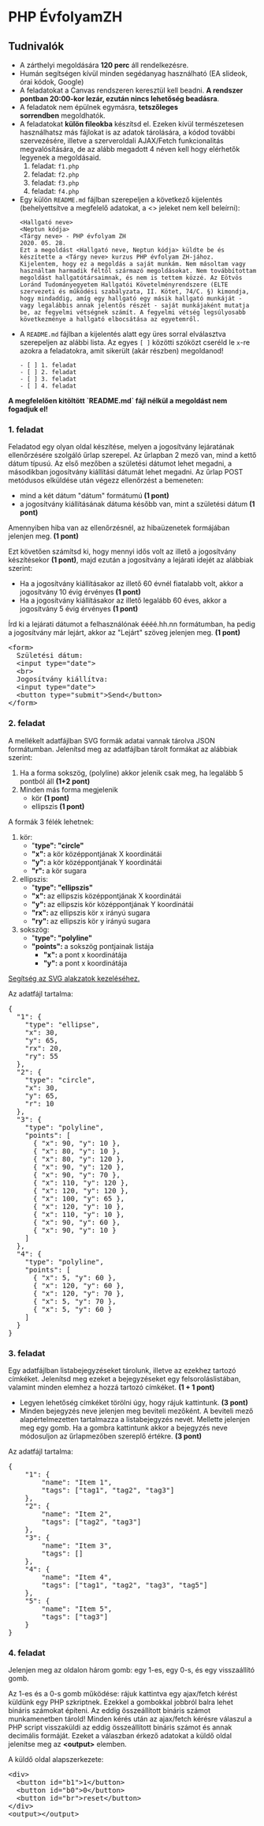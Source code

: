 <h1 id="javascript-%c3%89vfolyamzh">PHP &Eacute;vfolyamZH</h1>
<h2 id="tudnival%c3%b3k">Tudnival&oacute;k</h2>
<ul>
<li>A z&aacute;rthelyi megold&aacute;s&aacute;ra<span>&nbsp;</span><strong>120 perc</strong><span>&nbsp;</span>&aacute;ll rendelkez&eacute;sre.</li>
<li>Hum&aacute;n seg&iacute;ts&eacute;gen k&iacute;v&uuml;l minden seg&eacute;danyag haszn&aacute;lhat&oacute; (EA slideok, &oacute;rai k&oacute;dok, Google)</li>
<li>A feladatokat a Canvas rendszeren kereszt&uuml;l kell beadni.<span>&nbsp;</span><strong>A rendszer pontban 20:00-kor lez&aacute;r, ezut&aacute;n nincs lehetős&eacute;g bead&aacute;sra</strong>.</li>
<li>A feladatok nem &eacute;p&uuml;lnek egym&aacute;sra,<span>&nbsp;</span><strong>tetszőleges sorrendben</strong><span>&nbsp;</span>megoldhat&oacute;k.</li>
<li>A feladatokat<span>&nbsp;</span><strong>k&uuml;l&ouml;n fileokba</strong><span>&nbsp;</span>k&eacute;sz&iacute;tsd el. Ezeken k&iacute;v&uuml;l term&eacute;szetesen haszn&aacute;lhatsz m&aacute;s f&aacute;jlokat is az adatok t&aacute;rol&aacute;s&aacute;ra, a k&oacute;dod tov&aacute;bbi szervez&eacute;s&eacute;re, illetve a szerveroldali AJAX/Fetch funkcionalit&aacute;s megval&oacute;s&iacute;t&aacute;s&aacute;ra, de az al&aacute;bb megadott 4 n&eacute;ven kell hogy el&eacute;rhetők legyenek a megold&aacute;said.
<ol>
<li>feladat:<span>&nbsp;</span><code>f1.php</code></li>
<li>feladat:<span>&nbsp;</span><code>f2.php</code></li>
<li>feladat:<span>&nbsp;</span><code>f3.php</code></li>
<li>feladat:<span>&nbsp;</span><code>f4.php</code></li>
</ol>
</li>
<li>Egy k&uuml;l&ouml;n<span>&nbsp;</span><code>README.md</code><span>&nbsp;</span>f&aacute;jlban szerepeljen a k&ouml;vetkező kijelent&eacute;s (behelyetts&iacute;tve a megfelelő adatokat, a &lt;&gt; jeleket nem kell bele&iacute;rni):
<pre><code>&lt;Hallgat&oacute; neve&gt; 
&lt;Neptun k&oacute;dja&gt; 
&lt;T&aacute;rgy neve&gt; - PHP &eacute;vfolyam ZH
2020. 05. 28.
Ezt a megold&aacute;st &lt;Hallgat&oacute; neve, Neptun k&oacute;dja&gt; k&uuml;ldte be &eacute;s k&eacute;sz&iacute;tette a &lt;T&aacute;rgy neve&gt; kurzus PHP &eacute;vfolyam ZH-j&aacute;hoz.
Kijelentem, hogy ez a megold&aacute;s a saj&aacute;t munk&aacute;m. Nem m&aacute;soltam vagy haszn&aacute;ltam harmadik f&eacute;ltől sz&aacute;rmaz&oacute; megold&aacute;sokat. Nem tov&aacute;bb&iacute;tottam megold&aacute;st hallgat&oacute;t&aacute;rsaimnak, &eacute;s nem is tettem k&ouml;zz&eacute;. Az E&ouml;tv&ouml;s Lor&aacute;nd Tudom&aacute;nyegyetem Hallgat&oacute;i K&ouml;vetelm&eacute;nyrendszere (ELTE szervezeti &eacute;s műk&ouml;d&eacute;si szab&aacute;lyzata, II. K&ouml;tet, 74/C. &sect;) kimondja, hogy mindaddig, am&iacute;g egy hallgat&oacute; egy m&aacute;sik hallgat&oacute; munk&aacute;j&aacute;t - vagy legal&aacute;bbis annak jelentős r&eacute;sz&eacute;t - saj&aacute;t munk&aacute;jak&eacute;nt mutatja be, az fegyelmi v&eacute;ts&eacute;gnek sz&aacute;m&iacute;t. A fegyelmi v&eacute;ts&eacute;g legs&uacute;lyosabb k&ouml;vetkezm&eacute;nye a hallgat&oacute; elbocs&aacute;t&aacute;sa az egyetemről.
</code></pre>
</li>
<li>A<span>&nbsp;</span><code>README.md</code><span>&nbsp;</span>f&aacute;jlban a kijelent&eacute;s alatt egy &uuml;res sorral elv&aacute;lasztva szerepeljen az al&aacute;bbi lista. Az egyes<span>&nbsp;</span><code>[ ]</code><span>&nbsp;</span>k&ouml;z&ouml;tti sz&oacute;k&ouml;zt cser&eacute;ld le<span>&nbsp;</span><code>x</code>-re azokra a feladatokra, amit siker&uuml;lt (ak&aacute;r r&eacute;szben) megoldanod!
<pre><code>- [ ] 1. feladat
- [ ] 2. feladat
- [ ] 3. feladat
- [ ] 4. feladat
</code></pre>
</li>
</ul>
<div><strong>A megfelelően kit&ouml;lt&ouml;tt `README.md` f&aacute;jl n&eacute;lk&uuml;l a megold&aacute;st nem fogadjuk el!</strong></div>
<h3><strong>1. feladat</strong></h3>
<p>Feladatod egy olyan oldal k&eacute;sz&iacute;t&eacute;se, melyen a jogos&iacute;tv&aacute;ny lej&aacute;rat&aacute;nak ellenőrz&eacute;s&eacute;re szolg&aacute;l&oacute; űrlap szerepel. Az űrlapban 2 mező van, mind a kettő d&aacute;tum t&iacute;pus&uacute;. Az első mezőben a sz&uuml;let&eacute;si d&aacute;tumot lehet megadni, a m&aacute;sodikban jogos&iacute;tv&aacute;ny ki&aacute;ll&iacute;t&aacute;si d&aacute;tum&aacute;t lehet megadni. Az űrlap POST met&oacute;dusos elk&uuml;ld&eacute;se ut&aacute;n v&eacute;gezz ellenőrz&eacute;st a bemeneten:</p>
<ul>
<li>mind a k&eacute;t d&aacute;tum "d&aacute;tum" form&aacute;tum&uacute;<strong> (1 pont)</strong></li>
<li>a jogos&iacute;tv&aacute;ny ki&aacute;ll&iacute;t&aacute;s&aacute;nak d&aacute;tuma k&eacute;sőbb van, mint a sz&uuml;let&eacute;si d&aacute;tum<strong> (1 pont)</strong></li>
</ul>
<p>Amennyiben hiba van az ellenőrz&eacute;sn&eacute;l, az hiba&uuml;zenetek form&aacute;j&aacute;ban jelenjen meg.<strong> (1 pont)</strong></p>
<p>Ezt k&ouml;vetően sz&aacute;m&iacute;tsd ki, hogy mennyi idős volt az illető a jogos&iacute;tv&aacute;ny k&eacute;sz&iacute;t&eacute;sekor <strong>(1 pont)</strong>, majd ezut&aacute;n a jogos&iacute;tv&aacute;ny a lej&aacute;rati idej&eacute;t az al&aacute;bbiak szerint:</p>
<ul>
<li>Ha a jogos&iacute;tv&aacute;ny ki&aacute;ll&iacute;t&aacute;sakor az illető 60 &eacute;vn&eacute;l fiatalabb volt, akkor a jogos&iacute;tv&aacute;ny 10 &eacute;vig &eacute;rv&eacute;nyes<strong> (1 pont)</strong></li>
<li>Ha a jogos&iacute;tv&aacute;ny ki&aacute;ll&iacute;t&aacute;sakor az illető legal&aacute;bb 60 &eacute;ves, akkor a jogos&iacute;tv&aacute;ny 5 &eacute;vig &eacute;rv&eacute;nyes <strong>(1 pont)</strong></li>
</ul>
<p>&Iacute;rd ki a lej&aacute;rati d&aacute;tumot a felhaszn&aacute;l&oacute;nak &eacute;&eacute;&eacute;&eacute;.hh.nn form&aacute;tumban, ha pedig a jogos&iacute;tv&aacute;ny m&aacute;r lej&aacute;rt, akkor az "Lej&aacute;rt" sz&ouml;veg jelenjen meg. <strong>(1 pont)</strong></p>
<pre><span>&lt;</span><span>form</span><span>&gt;</span><br /><span> &nbsp;Sz&uuml;let&eacute;si d&aacute;tum:</span><br /><span> &nbsp;&lt;</span><span>input</span><span>&nbsp;</span><span>type</span><span>=</span><span>"date"</span><span>&gt;</span><br /><span> &nbsp;&lt;</span><span>br</span><span>&gt;</span><br /><span> &nbsp;Jogos&iacute;tv&aacute;ny ki&aacute;ll&iacute;tva:</span><br /><span> &nbsp;&lt;</span><span>input</span><span>&nbsp;</span><span>type</span><span>=</span><span>"date"</span><span>&gt;</span><br /><span> &nbsp;&lt;</span><span>button</span><span>&nbsp;</span><span>type</span><span>=</span><span>"submit"</span><span>&gt;Send&lt;/</span><span>button</span><span>&gt;</span><br /><span>&lt;/</span><span>form</span><span>&gt;</span></pre>
<h3><strong>2. feladat</strong></h3>
<p>A mell&eacute;kelt adatf&aacute;jlban SVG form&aacute;k adatai vannak t&aacute;rolva JSON form&aacute;tumban. Jelen&iacute;tsd meg az adatf&aacute;jlban t&aacute;rolt form&aacute;kat az al&aacute;bbiak szerint:&nbsp;</p>
<ol>
<li>Ha a forma soksz&ouml;g, (polyline) akkor jelenik csak meg, ha legal&aacute;bb 5 pontb&oacute;l &aacute;ll <strong>(1+2 pont)</strong></li>
<li>Minden m&aacute;s forma megjelenik
<ul>
<li>k&ouml;r <strong>(1 pont)</strong></li>
<li>ellipszis<strong> (1 pont)</strong></li>
</ul>
</li>
</ol>
<p>A form&aacute;k 3 f&eacute;l&eacute;k lehetnek:</p>
<ol>
<li>k&ouml;r:
<ul>
<li>"<strong>type": "circle"</strong></li>
<li><strong>"x": </strong>a k&ouml;r k&ouml;z&eacute;ppontj&aacute;nak X koordin&aacute;t&aacute;i</li>
<li><strong>"y": </strong>a k&ouml;r k&ouml;z&eacute;ppontj&aacute;nak Y koordin&aacute;t&aacute;i</li>
<li><strong>"r": </strong>a k&ouml;r sugara</li>
</ul>
</li>
<li>ellipszis:
<ul>
<li>"<strong>type": "ellipszis"</strong></li>
<li><strong>"x": </strong>az ellipszis k&ouml;z&eacute;ppontj&aacute;nak X koordin&aacute;t&aacute;i</li>
<li><strong>"y": </strong>az ellipszis k&ouml;r k&ouml;z&eacute;ppontj&aacute;nak Y koordin&aacute;t&aacute;i</li>
<li><strong>"rx": </strong>az ellipszis&nbsp;k&ouml;r x ir&aacute;ny&uacute; sugara</li>
<li><strong>"ry": </strong>az ellipszis&nbsp;k&ouml;r y ir&aacute;ny&uacute; sugara</li>
</ul>
</li>
<li>soksz&ouml;g:
<ul>
<li>"<strong>type": "polyline"</strong></li>
<li><strong>"points": </strong>a soksz&ouml;g pontjainak list&aacute;ja
<ul>
<li><strong>"x": </strong>a pont x koordin&aacute;t&aacute;ja</li>
<li><strong>"y": </strong>a pont x koordin&aacute;t&aacute;ja</li>
</ul>
</li>
</ul>
</li>
</ol>
<p><a href="https://developer.mozilla.org/en-US/docs/Web/SVG">Seg&iacute;ts&eacute;g az SVG alakzatok kezel&eacute;s&eacute;hez.</a></p>
<p>Az adatf&aacute;jl tartalma:</p>
<pre><span>{</span><br /><span> &nbsp;"1": {</span><br /><span> &nbsp;&nbsp; </span><span>"type"</span><span>:&nbsp;</span><span>"ellipse"</span><span>,</span><br /><span> &nbsp;&nbsp; </span><span>"x"</span><span>:&nbsp;</span><span>30</span><span>,</span><br /><span> &nbsp;&nbsp; </span><span>"y"</span><span>:&nbsp;</span><span>65</span><span>,</span><br /><span> &nbsp;&nbsp; </span><span>"rx"</span><span>:&nbsp;</span><span>20</span><span>,</span><br /><span> &nbsp;&nbsp; </span><span>"ry"</span><span>:&nbsp;</span><span>55</span><br /><span> &nbsp;},</span><br /><span> &nbsp;"2": {</span><br /><span> &nbsp;&nbsp; </span><span>"type"</span><span>:&nbsp;</span><span>"circle"</span><span>,</span><br /><span> &nbsp;&nbsp; </span><span>"x"</span><span>:&nbsp;</span><span>30</span><span>,</span><br /><span> &nbsp;&nbsp; </span><span>"y"</span><span>:&nbsp;</span><span>65</span><span>,</span><br /><span> &nbsp;&nbsp; </span><span>"r"</span><span>:&nbsp;</span><span>10</span><br /><span> &nbsp;},</span><br /><span> &nbsp;"3": {</span><br /><span>&nbsp;&nbsp;&nbsp;&nbsp;</span><span>"type"</span><span>:&nbsp;</span><span>"polyline"</span><span>,</span><br /><span> &nbsp;&nbsp; </span><span>"points"</span><span>:&nbsp;[</span><br /><span> &nbsp;&nbsp;&nbsp;&nbsp;&nbsp;{ </span><span>"x"</span><span>:&nbsp;</span><span>90</span><span>,&nbsp;</span><span>"y"</span><span>:&nbsp;</span><span>10</span><span>&nbsp;},</span><br /><span> &nbsp;&nbsp;&nbsp;&nbsp;&nbsp;{ </span><span>"x"</span><span>:&nbsp;</span><span>80</span><span>,&nbsp;</span><span>"y"</span><span>:&nbsp;</span><span>10</span><span>&nbsp;},</span><br /><span> &nbsp;&nbsp;&nbsp;&nbsp;&nbsp;{ </span><span>"x"</span><span>:&nbsp;</span><span>80</span><span>,&nbsp;</span><span>"y"</span><span>:&nbsp;</span><span>120</span><span>&nbsp;},</span><br /><span> &nbsp;&nbsp;&nbsp;&nbsp;&nbsp;{ </span><span>"x"</span><span>:&nbsp;</span><span>90</span><span>,&nbsp;</span><span>"y"</span><span>:&nbsp;</span><span>120</span><span>&nbsp;},</span><br /><span> &nbsp;&nbsp;&nbsp;&nbsp;&nbsp;{ </span><span>"x"</span><span>:&nbsp;</span><span>90</span><span>,&nbsp;</span><span>"y"</span><span>:&nbsp;</span><span>70</span><span>&nbsp;},</span><br /><span> &nbsp;&nbsp;&nbsp;&nbsp;&nbsp;{ </span><span>"x"</span><span>:&nbsp;</span><span>110</span><span>,&nbsp;</span><span>"y"</span><span>:&nbsp;</span><span>120</span><span>&nbsp;},</span><br /><span> &nbsp;&nbsp;&nbsp;&nbsp;&nbsp;{ </span><span>"x"</span><span>:&nbsp;</span><span>120</span><span>,&nbsp;</span><span>"y"</span><span>:&nbsp;</span><span>120</span><span>&nbsp;},</span><br /><span> &nbsp;&nbsp;&nbsp;&nbsp;&nbsp;{ </span><span>"x"</span><span>:&nbsp;</span><span>100</span><span>,&nbsp;</span><span>"y"</span><span>:&nbsp;</span><span>65</span><span>&nbsp;},</span><br /><span> &nbsp;&nbsp;&nbsp;&nbsp;&nbsp;{ </span><span>"x"</span><span>:&nbsp;</span><span>120</span><span>,&nbsp;</span><span>"y"</span><span>:&nbsp;</span><span>10</span><span>&nbsp;},</span><br /><span> &nbsp;&nbsp;&nbsp;&nbsp;&nbsp;{ </span><span>"x"</span><span>:&nbsp;</span><span>110</span><span>,&nbsp;</span><span>"y"</span><span>:&nbsp;</span><span>10</span><span>&nbsp;},</span><br /><span> &nbsp;&nbsp;&nbsp;&nbsp;&nbsp;{ </span><span>"x"</span><span>:&nbsp;</span><span>90</span><span>,&nbsp;</span><span>"y"</span><span>:&nbsp;</span><span>60</span><span>&nbsp;},</span><br /><span> &nbsp;&nbsp;&nbsp;&nbsp;&nbsp;{ </span><span>"x"</span><span>:&nbsp;</span><span>90</span><span>,&nbsp;</span><span>"y"</span><span>:&nbsp;</span><span>10</span><span>&nbsp;}</span><br /><span> &nbsp;&nbsp;&nbsp;]</span><br /><span> &nbsp;},</span><br /><span> &nbsp;"4": {</span><br /><span> &nbsp;&nbsp; </span><span>"type"</span><span>:&nbsp;</span><span>"polyline"</span><span>,</span><br /><span> &nbsp;&nbsp; </span><span>"points"</span><span>:&nbsp;[</span><br /><span> &nbsp;&nbsp;&nbsp;&nbsp;&nbsp;{ </span><span>"x"</span><span>:&nbsp;</span><span>5</span><span>,&nbsp;</span><span>"y"</span><span>:&nbsp;</span><span>60</span><span>&nbsp;},</span><br /><span> &nbsp;&nbsp;&nbsp;&nbsp;&nbsp;{ </span><span>"x"</span><span>:&nbsp;</span><span>120</span><span>,&nbsp;</span><span>"y"</span><span>:&nbsp;</span><span>60</span><span>&nbsp;},</span><br /><span> &nbsp;&nbsp;&nbsp;&nbsp;&nbsp;{ </span><span>"x"</span><span>:&nbsp;</span><span>120</span><span>,&nbsp;</span><span>"y"</span><span>:&nbsp;</span><span>70</span><span>&nbsp;},</span><br /><span> &nbsp;&nbsp;&nbsp;&nbsp;&nbsp;{ </span><span>"x"</span><span>:&nbsp;</span><span>5</span><span>,&nbsp;</span><span>"y"</span><span>:&nbsp;</span><span>70</span><span>&nbsp;},</span><br /><span> &nbsp;&nbsp;&nbsp;&nbsp;&nbsp;{ </span><span>"x"</span><span>:&nbsp;</span><span>5</span><span>,&nbsp;</span><span>"y"</span><span>:&nbsp;</span><span>60</span><span>&nbsp;}</span><br /><span> &nbsp;&nbsp;&nbsp;]</span><br /><span> &nbsp;}</span><br /><span>}</span></pre>
<h3><strong>3. feladat</strong></h3>
<p>Egy adatf&aacute;jlban listabejegyz&eacute;seket t&aacute;rolunk, illetve az ezekhez tartoz&oacute; c&iacute;mk&eacute;ket. Jelen&iacute;tsd meg ezeket a bejegyz&eacute;seket egy felsorol&aacute;slist&aacute;ban, valamint minden elemhez a hozz&aacute; tartoz&oacute; c&iacute;mk&eacute;ket. <strong>(1 + 1 pont)</strong></p>
<ul>
<li>Legyen lehetős&eacute;g c&iacute;mk&eacute;ket t&ouml;r&ouml;lni &uacute;gy, hogy r&aacute;juk kattintunk. <strong>(3 pont)</strong></li>
<li>Minden bejegyz&eacute;s neve jelenjen meg beviteli mezők&eacute;nt. A beviteli mező alap&eacute;rtelmezetten tartalmazza a listabejegyz&eacute;s nev&eacute;t. Mellette jelenjen meg egy gomb. Ha a gombra kattintunk akkor a bejegyz&eacute;s neve m&oacute;dosuljon az űrlapmezőben szereplő &eacute;rt&eacute;kre. <strong>(3 pont)</strong></li>
</ul>
<p>Az adatf&aacute;jl tartalma:</p>
<pre><span>{</span><br /><span> &nbsp;&nbsp; </span><span>"1"</span><span>:&nbsp;{</span><br /><span> &nbsp;&nbsp;&nbsp;&nbsp;&nbsp;&nbsp; </span><span>"name"</span><span>:&nbsp;</span><span>"Item&nbsp;1"</span><span>,</span><br /><span> &nbsp;&nbsp;&nbsp;&nbsp;&nbsp;&nbsp; </span><span>"tags"</span><span>: [</span><span>"tag1"</span><span>, </span><span>"tag2"</span><span>, </span><span>"tag3"</span><span>]</span><br /><span> &nbsp;&nbsp;&nbsp;},</span><br /><span> &nbsp;&nbsp; </span><span>"2"</span><span>:&nbsp;{</span><br /><span> &nbsp;&nbsp;&nbsp;&nbsp;&nbsp;&nbsp; </span><span>"name"</span><span>:&nbsp;</span><span>"Item&nbsp;2"</span><span>,</span><br /><span> &nbsp;&nbsp;&nbsp;&nbsp;&nbsp;&nbsp; </span><span>"tags"</span><span>: [</span><span>"tag2"</span><span>, </span><span>"tag3"]</span><br /><span>&nbsp;&nbsp;&nbsp;&nbsp;},</span><br /><span> &nbsp;&nbsp; </span><span>"3"</span><span>:&nbsp;{</span><br /><span> &nbsp;&nbsp;&nbsp;&nbsp;&nbsp;&nbsp; </span><span>"name"</span><span>:&nbsp;</span><span>"Item&nbsp;3"</span><span>,</span><br /><span> &nbsp;&nbsp;&nbsp;&nbsp;&nbsp;&nbsp; </span><span>"tags"</span><span>:&nbsp;[]</span><br /><span> &nbsp;&nbsp;&nbsp;},</span><br /><span> &nbsp;&nbsp; </span><span>"4"</span><span>:&nbsp;{</span><br /><span> &nbsp;&nbsp;&nbsp;&nbsp;&nbsp;&nbsp; </span><span>"name"</span><span>:&nbsp;</span><span>"Item&nbsp;4"</span><span>,</span><br /><span> &nbsp;&nbsp;&nbsp;&nbsp;&nbsp;&nbsp; </span><span>"tags"</span><span>: [</span><span>"tag1"</span><span>, </span><span>"tag2"</span><span>, </span><span>"tag3"</span><span>, </span><span>"tag5"</span><span>]</span><br /><span> &nbsp;&nbsp;&nbsp;},</span><br /><span> &nbsp;&nbsp; </span><span>"5"</span><span>:&nbsp;{</span><br /><span> &nbsp;&nbsp;&nbsp;&nbsp;&nbsp;&nbsp; </span><span>"name"</span><span>:&nbsp;</span><span>"Item&nbsp;5"</span><span>,</span><br /><span> &nbsp;&nbsp;&nbsp;&nbsp;&nbsp;&nbsp; </span><span>"tags"</span><span>: [</span><span>"tag3"</span><span>]</span><br /><span> &nbsp;&nbsp;&nbsp;}</span><br /><span>}</span></pre>
<h3><strong>4. feladat</strong></h3>
<p>Jelenjen meg az oldalon h&aacute;rom gomb: egy 1-es, egy 0-s, &eacute;s egy vissza&aacute;ll&iacute;t&oacute; gomb.</p>
<p>Az 1-es &eacute;s a 0-s gomb műk&ouml;d&eacute;se: r&aacute;juk kattintva egy ajax/fetch k&eacute;r&eacute;st k&uuml;ld&uuml;nk egy PHP szkriptnek. Ezekkel a gombokkal jobbr&oacute;l balra lehet bin&aacute;ris sz&aacute;mokat &eacute;p&iacute;teni. Az eddig &ouml;ssze&aacute;ll&iacute;tott bin&aacute;ris sz&aacute;mot munkamenetben t&aacute;rold! Minden k&eacute;r&eacute;s ut&aacute;n az ajax/fetch k&eacute;r&eacute;sre v&aacute;laszul a PHP script visszak&uuml;ldi az eddig &ouml;ssze&aacute;ll&iacute;tott bin&aacute;ris sz&aacute;mot &eacute;s annak decim&aacute;lis form&aacute;j&aacute;t. Ezeket a v&aacute;laszban &eacute;rkező adatokat a k&uuml;ldő oldal jelen&iacute;tse meg az <strong>&lt;output&gt;</strong> elemben.</p>
<p>A k&uuml;ldő oldal alapszerkezete:</p>
<pre><span>&lt;</span><span>div</span><span>&gt;</span><br /><span> &nbsp;&lt;</span><span>button</span><span>&nbsp;</span><span>id</span><span>=</span><span>"b1"</span><span>&gt;1&lt;/</span><span>button</span><span>&gt;</span><br /><span> &nbsp;&lt;</span><span>button</span><span>&nbsp;</span><span>id</span><span>=</span><span>"b0"</span><span>&gt;0&lt;/</span><span>button</span><span>&gt;</span><br /><span>  &lt;</span><span>button</span><span>&nbsp;</span><span>id</span><span>=</span><span>"br"</span><span>&gt;reset&lt;/</span><span>button</span><span>&gt;</span><br /><span>&lt;/div&gt;</span><br /><span>&lt;</span><span>output</span><span>&gt;&lt;/</span><span>output</span><span>&gt;</span></pre>